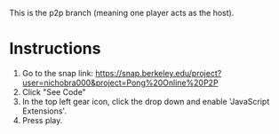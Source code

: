 This is the p2p branch (meaning one player acts as the host).

# Instructions
1) Go to the snap link: https://snap.berkeley.edu/project?user=nichobra000&project=Pong%20Online%20P2P
2) Click "See Code"
3) In the top left gear icon, click the drop down and enable 'JavaScript Extensions'.
4) Press play.
